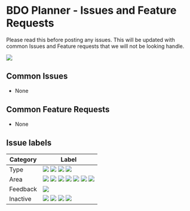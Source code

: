 # BDO Planner - Issues and Feature Requests

Please read this before posting any issues. This will be updated with common Issues and Feature requests that we will not be looking handle.

![](https://img.shields.io/discord/388727480095211523)

## Common Issues

- None

## Common Feature Requests

- None

## Issue labels

| Category | Label                                                                                                                                                                                                                                                                                                                                                                                                         |
| -------- | ------------------------------------------------------------------------------------------------------------------------------------------------------------------------------------------------------------------------------------------------------------------------------------------------------------------------------------------------------------------------------------------------------------- |
| Type     | ![](https://img.shields.io/github/labels/bdo-planner/issues/bug) ![](https://img.shields.io/github/labels/bdo-planner/issues/feature) ![](https://img.shields.io/github/labels/bdo-planner/issues/general) ![](https://img.shields.io/github/labels/bdo-planner/issues/idea)                                                                                                                                  |
| Area     | ![](https://img.shields.io/github/labels/bdo-planner/issues/api) ![](https://img.shields.io/github/labels/bdo-planner/issues/app) ![](https://img.shields.io/github/labels/bdo-planner/issues/cdn) ![](https://img.shields.io/github/labels/bdo-planner/issues/data) ![](https://img.shields.io/github/labels/bdo-planner/issues/devdocs) ![](https://img.shields.io/github/labels/bdo-planner/issues/discord-bot) ![](https://img.shields.io/github/labels/bdo-planner/issues/server) |
| Feedback | ![](https://img.shields.io/github/labels/bdo-planner/issues/discussion)                                                                                                                                                                                                                                                                                                                                       |
| Inactive | ![](https://img.shields.io/github/labels/bdo-planner/issues/invalid) ![](https://img.shields.io/github/labels/bdo-planner/issues/wont-fix) ![](https://img.shields.io/github/labels/bdo-planner/issues/duplicate) ![](https://img.shields.io/github/labels/bdo-planner/issues/on-hold)                                                                                                                        |
